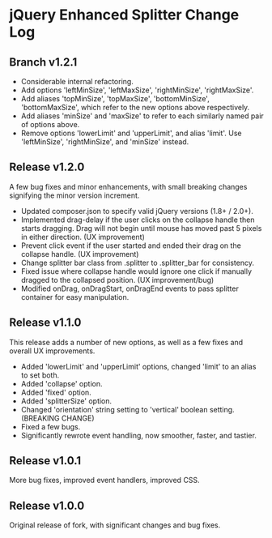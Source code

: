 # jQuery Enhanced Splitter Change Log

## Branch v1.2.1

- Considerable internal refactoring.
- Add options 'leftMinSize', 'leftMaxSize', 'rightMinSize', 'rightMaxSize'.
- Add aliases 'topMinSize', 'topMaxSize', 'bottomMinSize', 'bottomMaxSize', which refer to the new options above respectively.
- Add aliases 'minSize' and 'maxSize' to refer to each similarly named pair of options above.
- Remove options 'lowerLimit' and 'upperLimit', and alias 'limit'. Use 'leftMinSize', 'rightMinSize', and 'minSize' instead.

## Release v1.2.0

A few bug fixes and minor enhancements, with small breaking changes signifying the minor version increment.
- Updated composer.json to specify valid jQuery versions (1.8+ / 2.0+).
- Implemented drag-delay if the user clicks on the collapse handle then starts dragging. Drag will not begin until mouse has moved past 5 pixels in either direction. (UX improvement)
- Prevent click event if the user started and ended their drag on the collapse handle. (UX improvement)
- Change splitter bar class from .splitter to .splitter_bar for consistency.
- Fixed issue where collapse handle would ignore one click if manually dragged to the collapsed position. (UX improvement/bug)
- Modified onDrag, onDragStart, onDragEnd events to pass splitter container for easy manipulation.

## Release v1.1.0

This release adds a number of new options, as well as a few fixes and overall UX improvements.
- Added 'lowerLimit' and 'upperLimit' options, changed 'limit' to an alias to set both.
- Added 'collapse' option.
- Added 'fixed' option.
- Added 'splitterSize' option.
- Changed 'orientation' string setting to 'vertical' boolean setting. (BREAKING CHANGE)
- Fixed a few bugs.
- Significantly rewrote event handling, now smoother, faster, and tastier.

## Release v1.0.1

More bug fixes, improved event handlers, improved CSS.

## Release v1.0.0

Original release of fork, with significant changes and bug fixes.

